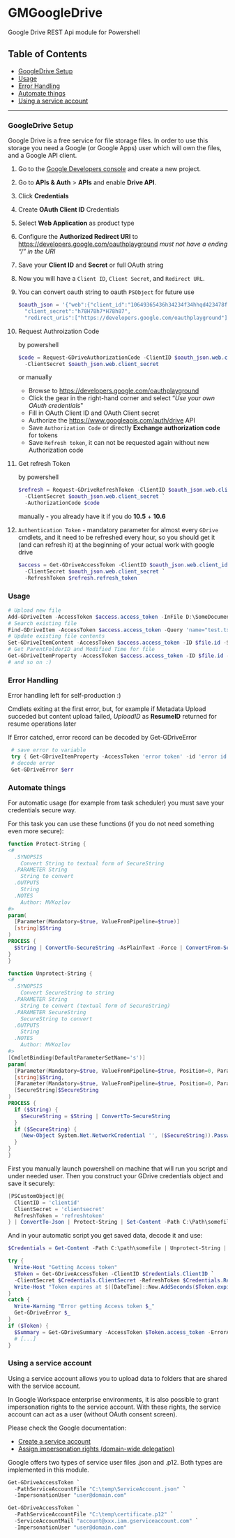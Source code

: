 # GMGoogleDrive
Google Drive REST Api module for Powershell

## Table of Contents

- [GoogleDrive Setup](#googledrive-setup)
- [Usage](#usage)
- [Error Handling](#error-handling)
- [Automate things](#automate-things)
- [Using a service account](#using-a-service-account)

---

### GoogleDrive Setup
Google Drive is a free service for file storage files. In order to use this storage you need a Google (or Google Apps) user which will own the files, and a Google API client.
1. Go to the [Google Developers console](https://console.developers.google.com/project) and create a new project.
2. Go to **APIs & Auth** > **APIs** and enable **Drive API**.
3. Click **Credentials**
4. Create **OAuth Client ID** Credentials
5. Select **Web Application** as product type
6. Configure the **Authorized Redirect URI** to https://developers.google.com/oauthplayground _must not have a ending “/” in the URI_
7. Save your **Client ID** and **Secret** or full OAuth string
8. Now you will have a `Client ID`, `Client Secret`, and `Redirect URL`.
9. You can convert oauth string to oauth `PSObject` for future use
    ``` powershell
    $oauth_json = '{"web":{"client_id":"10649365436h34234f34hhqd423478fsdfdo.apps.googleusercontent.com",
      "client_secret":"h78H78h7*H78h87",
      "redirect_uris":["https://developers.google.com/oauthplayground"]}}' | ConvertFrom-Json
    ```
10. Request Authroization Code  

    by powershell
    ``` powershell
    $code = Request-GDriveAuthorizationCode -ClientID $oauth_json.web.client_id `
      -ClientSecret $oauth_json.web.client_secret
    ```
    or manually
    - Browse to https://developers.google.com/oauthplayground
    - Click the gear in the right-hand corner and select “_Use your own OAuth credentials_"
    - Fill in OAuth Client ID and OAuth Client secret
    - Authorize the https://www.googleapis.com/auth/drive API
    - Save `Authorization Code` or directly **Exchange authorization code** for tokens
    - Save `Refresh token`, it can not be requested again without new Authorization code
11. Get refresh Token

    by powershell
    ``` powershell 
    $refresh = Request-GDriveRefreshToken -ClientID $oauth_json.web.client_id `
      -ClientSecret $oauth_json.web.client_secret `
      -AuthorizationCode $code
    ```
    manually - you already have it if you do **10.5** + **10.6**

12. `Authentication Token` - mandatory parameter for almost every `GDrive` cmdlets, and it need to be refreshed every hour, so you should get it (and can refresh it) at the beginning of your actual work with google drive

    ``` powershell
    $access = Get-GDriveAccessToken -ClientID $oauth_json.web.client_id `
      -ClientSecret $oauth_json.web.client_secret `
      -RefreshToken $refresh.refresh_token
    ```
### Usage
``` powershell
# Upload new file
Add-GDriveItem -AccessToken $access.access_token -InFile D:\SomeDocument.doc -Name SomeDocument.doc
# Search existing file
Find-GDriveItem -AccessToken $access.access_token -Query 'name="test.txt"'
# Update existing file contents
Set-GDriveItemContent -AccessToken $access.access_token -ID $file.id -StringContent 'test file'
# Get ParentFolderID and Modified Time for file
Get-GDriveItemProperty -AccessToken $access.access_token -ID $file.id -Property parents, modifiedTime
# and so on :)
```

### Error Handling
Error handling left for self-production :)

Cmdlets exiting at the first error, but, for example if Metadata Upload succeded but content upload failed, _UploadID_ as **ResumeID** returned for resume operations later

If Error catched, error record can be decoded by Get-GDriveError
``` powershell
 # save error to variable
 try { Get-GDriveItemProperty -AccessToken 'error token' -id 'error id' } catch { $err = $_ }
 # decode error
 Get-GDriveError $err
```

### Automate things

For automatic usage (for example from task scheduler) you must save your credentials secure way.

For this task you can use these functions (if you do not need something even more secure):
``` powershell
function Protect-String {
<#
  .SYNOPSIS
    Convert String to textual form of SecureString
  .PARAMETER String
    String to convert
  .OUTPUTS
    String
  .NOTES
    Author: MVKozlov
#>
param(
  [Parameter(Mandatory=$true, ValueFromPipeline=$true)]
  [string]$String
)
PROCESS {
  $String | ConvertTo-SecureString -AsPlainText -Force | ConvertFrom-SecureString
}
}

function Unprotect-String {
<#
  .SYNOPSIS
    Convert SecureString to string
  .PARAMETER String
    String to convert (textual form of SecureString)
  .PARAMETER SecureString
    SecureString to convert
  .OUTPUTS
    String
  .NOTES
    Author: MVKozlov
#>
[CmdletBinding(DefaultParameterSetName='s')]
param(
  [Parameter(Mandatory=$true, ValueFromPipeline=$true, Position=0, ParameterSetName='s')]
  [string]$String,
  [Parameter(Mandatory=$true, ValueFromPipeline=$true, Position=0, ParameterSetName='ss')]
  [SecureString]$SecureString
)
PROCESS {
  if ($String) {
    $SecureString = $String | ConvertTo-SecureString
  }
  if ($SecureString) {
    (New-Object System.Net.NetworkCredential '', ($SecureString)).Password
  }
}
}
```
First you manually launch powershell on machine that will run you script and under needed user.
Then you construct your GDrive credentials object and save it securely:
``` powershell
[PSCustomObject]@{
  ClientID = 'clientid'
  ClientSecret = 'clientsecret'
  RefreshToken = 'refreshtoken'
} | ConvertTo-Json | Protect-String | Set-Content -Path C:\Path\somefile
```

And in your automatic script you get saved data, decode it and use:
``` powershell
$Credentials = Get-Content -Path C:\path\somefile | Unprotect-String | ConvertFrom-JSon

try {
  Write-Host "Getting Access token"
  $Token = Get-GDriveAccessToken -ClientID $Credentials.ClientID `
  -ClientSecret $Credentials.ClientSecret -RefreshToken $Credentials.RefreshToken
  Write-Host "Token expires at $([DateTime]::Now.AddSeconds($Token.expires_in))"
}
catch {
  Write-Warning "Error getting Access token $_"
  Get-GDriveError $_
}
if ($Token) {
  $Summary = Get-GDriveSummary -AccessToken $Token.access_token -ErrorAction Stop
  # [...]
}
```

### Using a service account

Using a service account allows you to upload data to folders that are shared with the service account.

In Google Workspace enterprise environments, it is also possible to grant impersonation rights to the service account. With these rights, the service account can act as a user (without OAuth consent screen).

Please check the Google documentation:
 - [Create a service account](https://developers.google.com/workspace/guides/create-credentials#create_a_service_account)
 - [Assign impersonation rights (domain-wide delegation)](https://developers.google.com/workspace/guides/create-credentials#optional_set_up_domain-wide_delegation_for_a_service_account)

Google offers two types of service user files .json and .p12. Both types are implemented in this module.
``` PowerShell
Get-GDriveAccessToken `
  -PathServiceAccountFile "C:\temp\ServiceAccount.json" `
  -ImpersonationUser "user@domain.com"

Get-GDriveAccessToken `
  -PathServiceAccountFile "C:\temp\certificate.p12" `
  -ServiceAccountMail "account@xxx.iam.gserviceaccount.com" `
  -ImpersonationUser "user@domain.com"
 ```